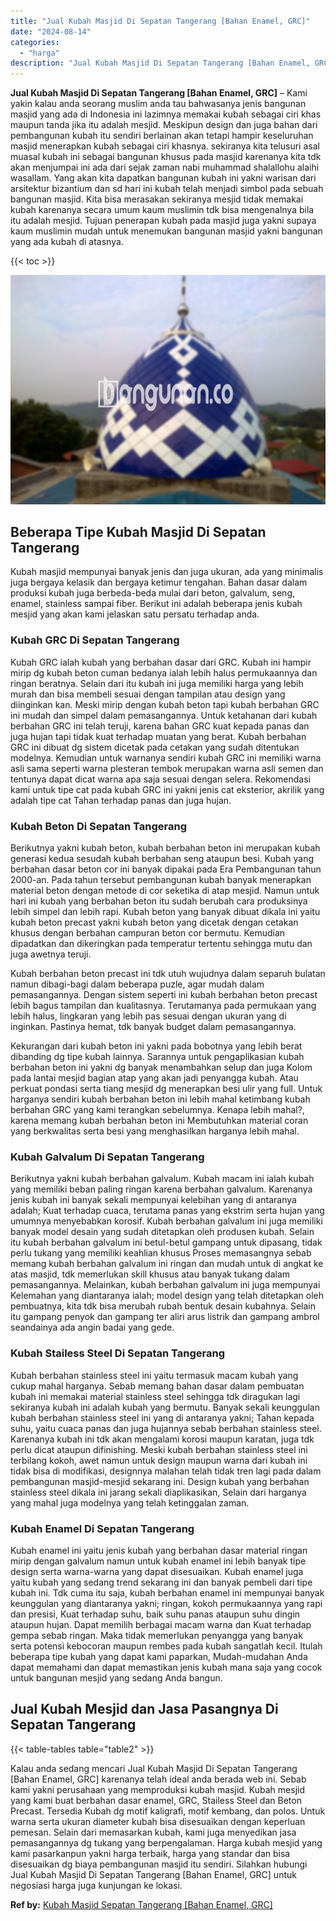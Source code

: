 ```yaml
---
title: "Jual Kubah Masjid Di Sepatan Tangerang [Bahan Enamel, GRC]"
date: "2024-08-14"
categories: 
  - "harga"
description: "Jual Kubah Masjid Di Sepatan Tangerang [Bahan Enamel, GRC]. Kalau anda sedang mencari Jual Kubah Masjid Di Sepatan Tangerang [Bahan Enamel, GRC] karenanya..."
---
```


**Jual Kubah Masjid Di Sepatan Tangerang \[Bahan Enamel, GRC\]** – Kami yakin kalau anda seorang muslim anda tau bahwasanya jenis bangunan masjid yang ada di Indonesia ini lazimnya memakai kubah sebagai ciri khas maupun tanda jika itu adalah mesjid. Meskipun design dan juga bahan dari pembangunan kubah itu sendiri berlainan akan tetapi hampir keseluruhan masjid menerapkan kubah sebagai ciri khasnya. sekiranya kita telusuri asal muasal kubah ini sebagai bangunan khusus pada masjid karenanya kita tdk akan menjumpai ini ada dari sejak zaman nabi muhammad shalallohu alaihi wasallam. Yang akan kita dapatkan bangunan kubah ini yakni warisan dari arsitektur bizantium dan sd hari ini kubah telah menjadi simbol pada sebuah bangunan masjid. Kita bisa merasakan sekiranya mesjid tidak memakai kubah karenanya secara umum kaum muslimin tdk bisa mengenalnya bila itu adalah mesjid. Tujuan penerapan kubah pada masjid juga yakni supaya kaum muslimin mudah untuk menemukan bangunan masjid yakni bangunan yang ada kubah di atasnya.

{{< toc >}}

![Jual Kubah Masjid Di Sepatan Tangerang [Bahan Enamel, GRC]](/images/jual-kubah-masjid-31.png)

## Beberapa Tipe Kubah Masjid Di Sepatan Tangerang

Kubah masjid mempunyai banyak jenis dan juga ukuran, ada yang minimalis juga bergaya kelasik dan bergaya ketimur tengahan. Bahan dasar dalam produksi kubah juga berbeda-beda mulai dari beton, galvalum, seng, enamel, stainless sampai fiber. Berikut ini adalah beberapa jenis kubah mesjid yang akan kami jelaskan satu persatu terhadap anda.

### Kubah GRC Di Sepatan Tangerang

Kubah GRC ialah kubah yang berbahan dasar dari GRC. Kubah ini hampir mirip dg kubah beton cuman bedanya ialah lebih halus permukaannya dan ringan beratnya. Selain dari itu kubah ini juga memiliki harga yang lebih murah dan bisa membeli sesuai dengan tampilan atau design yang diinginkan kan. Meski mirip dengan kubah beton tapi kubah berbahan GRC ini mudah dan simpel dalam pemasangannya. Untuk ketahanan dari kubah berbahan GRC ini telah teruji, karena bahan GRC kuat kepada panas dan juga hujan tapi tidak kuat terhadap muatan yang berat. Kubah berbahan GRC ini dibuat dg sistem dicetak pada cetakan yang sudah ditentukan modelnya. Kemudian untuk warnanya sendiri kubah GRC ini memiliki warna asli sama seperti warna plesteran tembok merupakan warna asli semen dan tentunya dapat dicat warna apa saja sesuai dengan selera. Rekomendasi kami untuk tipe cat pada kubah GRC ini yakni jenis cat eksterior, akrilik yang adalah tipe cat Tahan terhadap panas dan juga hujan.

### Kubah Beton Di Sepatan Tangerang

Berikutnya yakni kubah beton, kubah berbahan beton ini merupakan kubah generasi kedua sesudah kubah berbahan seng ataupun besi. Kubah yang berbahan dasar beton cor ini banyak dipakai pada Era Pembangunan tahun 2000-an. Pada tahun tersebut pembangunan kubah banyak menerapkan material beton dengan metode di cor seketika di atap mesjid. Namun untuk hari ini kubah yang berbahan beton itu sudah berubah cara produksinya lebih simpel dan lebih rapi. Kubah beton yang banyak dibuat dikala ini yaitu kubah beton precast yakni kubah beton yang dicetak dengan cetakan khusus dengan berbahan campuran beton cor bermutu. Kemudian dipadatkan dan dikeringkan pada temperatur tertentu sehingga mutu dan juga awetnya teruji.

Kubah berbahan beton precast ini tdk utuh wujudnya dalam separuh bulatan namun dibagi-bagi dalam beberapa puzle, agar mudah dalam pemasangannya. Dengan sistem seperti ini kubah berbahan beton precast lebih bagus tampilan dan kualitasnya. Terutamanya pada permukaan yang lebih halus, lingkaran yang lebih pas sesuai dengan ukuran yang di inginkan. Pastinya hemat, tdk banyak budget dalam pemasangannya.

Kekurangan dari kubah beton ini yakni pada bobotnya yang lebih berat dibanding dg tipe kubah lainnya. Sarannya untuk pengaplikasian kubah berbahan beton ini yakni dg banyak menambahkan selup dan juga Kolom pada lantai mesjid bagian atap yang akan jadi penyangga kubah. Atau perkuat pondasi serta tiang mesjid dg menerapkan besi ulir yang full. Untuk harganya sendiri kubah berbahan beton ini lebih mahal ketimbang kubah berbahan GRC yang kami terangkan sebelumnya. Kenapa lebih mahal?, karena memang kubah berbahan beton ini Membutuhkan material coran yang berkwalitas serta besi yang menghasilkan harganya lebih mahal.

### Kubah Galvalum Di Sepatan Tangerang

Berikutnya yakni kubah berbahan galvalum. Kubah macam ini ialah kubah yang memiliki beban paling ringan karena berbahan galvalum. Karenanya jenis kubah ini banyak sekali mempunyai kelebihan yang di antaranya adalah; Kuat terhadap cuaca, terutama panas yang ekstrim serta hujan yang umumnya menyebabkan korosif. Kubah berbahan galvalum ini juga memiliki banyak model desain yang sudah ditetapkan oleh produsen kubah. Selain itu kubah berbahan galvalum ini betul-betul gampang untuk dipasang, tidak perlu tukang yang memiliki keahlian khusus Proses memasangnya sebab memang kubah berbahan galvalum ini ringan dan mudah untuk di angkat ke atas masjid, tdk memerlukan skill khusus atau banyak tukang dalam pemasangannya. Melainkan, kubah berbahan galvalum ini juga mempunyai Kelemahan yang diantaranya ialah; model design yang telah ditetapkan oleh pembuatnya, kita tdk bisa merubah rubah bentuk desain kubahnya. Selain itu gampang penyok dan gampang ter aliri arus listrik dan gampang ambrol seandainya ada angin badai yang gede.

### Kubah Stailess Steel Di Sepatan Tangerang

Kubah berbahan stainless steel ini yaitu termasuk macam kubah yang cukup mahal harganya. Sebab memang bahan dasar dalam pembuatan kubah ini memakai material stainless steel sehingga tdk diragukan lagi sekiranya kubah ini adalah kubah yang bermutu. Banyak sekali keunggulan kubah berbahan stainless steel ini yang di antaranya yakni; Tahan kepada suhu, yaitu cuaca panas dan juga hujannya sebab berbahan stainless steel. Karenanya kubah ini tdk akan mengalami korosi maupun karatan, juga tdk perlu dicat ataupun difinishing. Meski kubah berbahan stainless steel ini terbilang kokoh, awet namun untuk design maupun warna dari kubah ini tidak bisa di modifikasi, designnya malahan telah tidak tren lagi pada dalam pembangunan masjid-mesjid sekarang ini. Design kubah yang berbahan stainless steel dikala ini jarang sekali diaplikasikan, Selain dari harganya yang mahal juga modelnya yang telah ketinggalan zaman.

### Kubah Enamel Di Sepatan Tangerang

Kubah enamel ini yaitu jenis kubah yang berbahan dasar material ringan mirip dengan galvalum namun untuk kubah enamel ini lebih banyak tipe design serta warna-warna yang dapat disesuaikan. Kubah enamel juga yaitu kubah yang sedang trend sekarang ini dan banyak pembeli dari tipe kubah ini. Tdk cuma itu saja, kubah berbahan enamel ini mempunyai banyak keunggulan yang diantaranya yakni; ringan, kokoh permukaannya yang rapi dan presisi, Kuat terhadap suhu, baik suhu panas ataupun suhu dingin ataupun hujan. Dapat memilih berbagai macam warna dan Kuat terhadap gempa sebab ringan. Maka tidak memerlukan penyangga yang banyak serta potensi kebocoran maupun rembes pada kubah sangatlah kecil. Itulah beberapa tipe kubah yang dapat kami paparkan, Mudah-mudahan Anda dapat memahami dan dapat memastikan jenis kubah mana saja yang cocok untuk bangunan mesjid yang sedang Anda bangun.

## Jual Kubah Mesjid dan Jasa Pasangnya Di Sepatan Tangerang

{{< table-tables table="table2" >}}

Kalau anda sedang mencari Jual Kubah Masjid Di Sepatan Tangerang \[Bahan Enamel, GRC\] karenanya telah ideal anda berada web ini. Sebab kami yakni perusahaan yang memproduksi kubah masjid. Kubah mesjid yang kami buat berbahan dasar enamel, GRC, Stailess Steel dan Beton Precast. Tersedia Kubah dg motif kaligrafi, motif kembang, dan polos. Untuk warna serta ukuran diameter kubah bisa disesuaikan dengan keperluan pemesan. Selain dari memasarkan kubah, kami juga menyedikan jasa pemasangannya dg tukang yang berpengalaman. Harga kubah mesjid yang kami pasarkanpun yakni harga terbaik, harga yang standar dan bisa disesuaikan dg biaya pembangunan masjid itu sendiri. Silahkan hubungi Jual Kubah Masjid Di Sepatan Tangerang \[Bahan Enamel, GRC\] untuk negosiasi harga juga kunjungan ke lokasi.

**Ref by:** [Kubah Masjid Sepatan Tangerang [Bahan Enamel, GRC]](https://id.wikipedia.org/wiki/Kubah)

